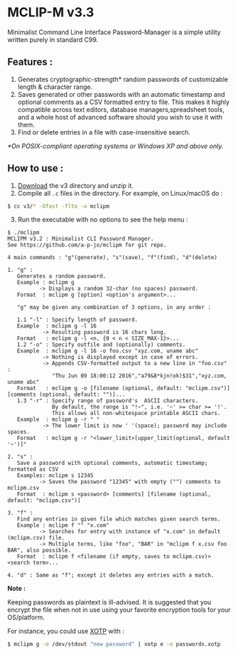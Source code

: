 # MCLIP-M v3.3

 Minimalist Command Line Interface Password-Manager is a simple utility written purely in standard C99.

## Features :
1. Generates cryptographic-strength* random passwords of customizable length & character range.
2. Saves generated or other passwords with an automatic timestamp and optional comments as a CSV formatted entry to file. This makes it highly compatible across text editors, database managers,spreadsheet tools, and a whole host of advanced software should you wish to use it with them.
3. Find or delete entries in a file with case-insensitive search. 

*\*On POSIX-compliant operating systems or Windows XP and above only.*

## How to use :
1. [Download](https://download-directory.github.io/?url=https%3A%2F%2Fgithub.com%2Fa-p-jo%2FMCLIP-M%2Ftree%2Fmain%2Fv3) the v3 directory and unzip it.
2. Compile all `.c` files in the directory.  For example, on Linux/macOS do :
```sh
$ cc v3/* -Ofast -flto -o mclipm
```
3. Run the executable with no options to see the help menu :
```
$ ./mclipm
MCLIPM v3.2 : Minimalist CLI Password Manager.
See https://github.com/a-p-jo/mclipm for git repo.

4 main commands : "g"(generate), "s"(save), "f"(find), "d"(delete)

1. "g" :
   Generates a random password.
   Example : mclipm g
          -> Displays a random 32-char (no spaces) password.
   Format  : mclipm g [option] <option's argument>...

   "g" may be given any combination of 3 options, in any order :

   1.1 "-l" : Specify length of password.
   Example  : mclipm g -l 16
           -> Resulting password is 16 chars long.
   Format   : mclipm g -l <n, {0 < n < SIZE_MAX-1}>...
   1.2 "-o" : Specify outfile and (optionally) comments.
   Example  : mclipm g -l 16 -o foo.csv "xyz.com, uname abc"
           -> Nothing is displayed except in case of errors.
           -> Appends CSV-formatted output to a new line in "foo.csv" :
              "Thu Jun 09 18:00:12 2016","a79&8*kjn!ok)$31","xyz.com, uname abc"
   Format   : mclipm g -o [filename (optional, default: "mclipm.csv")] [comments (optional, default: "")]...
   1.3 "-r" : Specify range of password's  ASCII characters.
              By default, the range is "!~", i.e. '~' >= char >= '!'.
              This allows all non-whitespace printable ASCII chars.
   Example  : mclipm g -r " "
           -> The lower limit is now ' '(space); password may include spaces.
   Format   : mclipm g -r "<lower_limit>[upper_limit(optional, default '~')]"

2. "s" :
   Save a password with optional comments, automatic timestamp; formatted as CSV
   Examples: mclipm s 12345
          -> Saves the password "12345" with empty ("") comments to mclipm.csv
   Format  : mclipm s <password> [comments] [filename (optional, default: "mclipm.csv")]

3. "f" :
   Find any entries in given file which matches given search terms.
   Example : mclipm f "" "x.com"
          -> Searches for entry with instance of "x.com" in default (mclipm.csv) file.
          -> Multiple terms, like "foo", "BAR" in "mclipm f x.csv foo BAR", also possible.
   Format  : mclipm f <filename (if empty, saves to mclipm.csv)> <search term>...

4. "d" : Same as "f"; except it deletes any entries with a match.
```
**Note :** 

Keeping passwords as plaintext is ill-advised. It is suggested that you  encrypt the file when not in use using your favorite
encryption tools for your OS/platform. 

For instance, you could use [XOTP](https://github.com/a-p-jo/xotp) with :
```sh
$ mclipm g -o /dev/stdout "new password" | xotp e -o passwords.xotp
```
